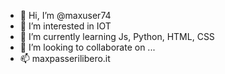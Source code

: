 - 👋 Hi, I’m @maxuser74
- 👀 I’m interested in IOT
- 🌱 I’m currently learning Js, Python, HTML, CSS
- 💞️ I’m looking to collaborate on ...
- 📫 maxpasserilibero.it

<!---
maxuser74/maxuser74 is a ✨ special ✨ repository because its `README.md` (this file) appears on your GitHub profile.
You can click the Preview link to take a look at your changes.
--->
